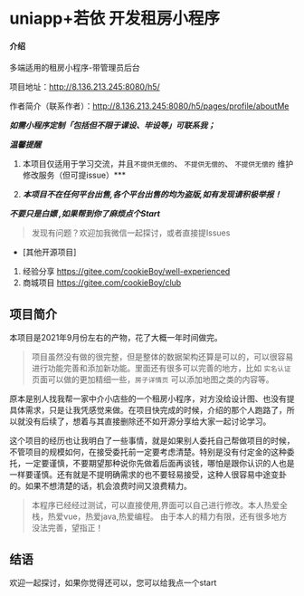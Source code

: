 # uniapp+若依 开发租房小程序 

#### 介绍
多端适用的租房小程序-带管理员后台

项目地址：http://8.136.213.245:8080/h5/

作者简介（联系作者）：http://8.136.213.245:8080/h5/pages/profile/aboutMe

***如需小程序定制「包括但不限于课设、毕设等」可联系我；***

***温馨提醒***

1. 本项目仅适用于学习交流，并且`不提供无偿的`、 `不提供无偿的`、 `不提供无偿的` 维护修改服务（但可提issue）***

2. ***本项目不在任何平台出售,各个平台出售的均为盗版,如有发现请积极举报！***

***不要只是白嫖 ,如果帮到你了麻烦点个Start***

> 发现有问题？欢迎加我微信一起探讨，或者直接提Issues

- [其他开源项目]

1. 经验分享 https://gitee.com/cookieBoy/well-experienced
2. 商城项目 https://gitee.com/cookieBoy/club


## 项目简介

本项目是2021年9月份左右的产物，花了大概一年时间做完。

> 项目虽然没有做的很完整，但是整体的数据架构还算是可以的，可以很容易进行功能完善和添加新功能。里面还有很多可以完善的地方，比如 `实名认证` 页面可以做的更加精细一些，`房子详情页` 可以添加地图之类的内容等。

原本是别人找我帮一家中介小店些的一个租房小程序，对方没给设计图、也没有提具体需求，只是让我凭感觉来做。在项目快完成的时候，介绍的那个人跑路了，所以就没有后续了，想着与其直接删除还不如开源分享给大家一起讨论学习。

这个项目的经历也让我明白了一些事情，就是如果别人委托自己帮做项目的时候，不管项目的规模如何，在接受委托前一定要考虑清楚。特别是没有付定金的这种委托，一定要谨慎，不要期望那种说你先做着后面再谈钱，哪怕是跟你认识的人也是一样要谨慎。还有就是不提明确需求的也不要轻易接受，这种人很容易中途变卦的。如果不想清楚的话，机会浪费时间又浪费精力。

> 本程序已经经过测试，可以直接使用,界面可以自己进行修改。本人热爱全栈，热爱vue，热爱java,热爱编程。
由于本人的精力有限，还有很多地方没法完善，望指正！

## 结语

欢迎一起探讨，如果你觉得还可以，您可以给我点一个start